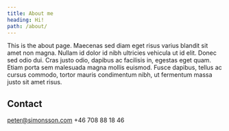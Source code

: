 ```yaml
---
title: About me
heading: Hi!
path: /about/
---
```


This is the about page. Maecenas sed diam eget risus varius blandit sit amet non magna. Nullam id dolor id nibh ultricies vehicula ut id elit. Donec sed odio dui. Cras justo odio, dapibus ac facilisis in, egestas eget quam. Etiam porta sem malesuada magna mollis euismod. Fusce dapibus, tellus ac cursus commodo, tortor mauris condimentum nibh, ut fermentum massa justo sit amet risus.

## Contact
peter@simonsson.com
+46 708 88 18 46
